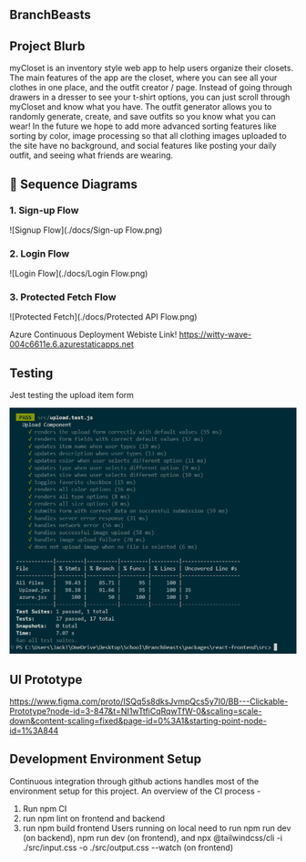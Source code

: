 ## BranchBeasts

## Project Blurb

myCloset is an inventory style web app to help users organize
their closets. The main features of the app are the closet,
where you can see all your clothes in one place, and the outfit
creator / page. Instead of going through drawers in a dresser to
see your t-shirt options, you can just scroll through myCloset
and know what you have. The outfit generator allows you to
randomly generate, create, and save outfits so you know what you
can wear! In the future we hope to add more advanced sorting
features like sorting by color, image processing so that all
clothing images uploaded to the site have no background, and
social features like posting your daily outfit, and seeing what
friends are wearing.

## 🔐 Sequence Diagrams

### 1. Sign-up Flow

![Signup Flow](./docs/Sign-up Flow.png)

### 2. Login Flow

![Login Flow](./docs/Login Flow.png)

### 3. Protected Fetch Flow

![Protected Fetch](./docs/Protected API Flow.png)

Azure Continuous Deployment Webiste Link!
https://witty-wave-004c6611e.6.azurestaticapps.net

## Testing

Jest testing the upload item form

![Testing Coverage](https://github.com/michaelalbertslo/BranchBeasts/blob/main/assets/images/Screenshot%202025-06-05%20112151.png)

## UI Prototype

https://www.figma.com/proto/ISQq5s8dksJvmpQcs5y7I0/BB---Clickable-Prototype?node-id=3-847&t=NI1wTtfiCqRqwTfW-0&scaling=scale-down&content-scaling=fixed&page-id=0%3A1&starting-point-node-id=1%3A844

## Development Environment Setup

Continuous integration through github actions handles most of
the environment setup for this project. An overview of the CI
process -

1. Run npm CI
2. run npm lint on frontend and backend
3. run npm build frontend Users running on local need to run npm
   run dev (on backend), npm run dev (on frontend), and npx
   @tailwindcss/cli -i ./src/input.css -o ./src/output.css
   --watch (on frontend)
